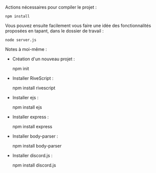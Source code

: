 Actions nécessaires pour compiler le projet :

	npm install


Vous pouvez ensuite facilement vous faire une idée des fonctionnalités proposées en tapant, dans le dossier de travail :

	node server.js

	
	
	
	
Notes à moi-même :

 - Création d'un nouveau projet :
 
 	npm init
 	
 - Installer RiveScript :
 
 	npm install rivescript
 
 - Installer ejs :
 
 	npm install ejs
 
 - Installer express :
 
 	npm install express
 
 - Installer body-parser :
 
 	npm install body-parser
 	
 - Installer discord.js :
 
 	npm install discord.js
